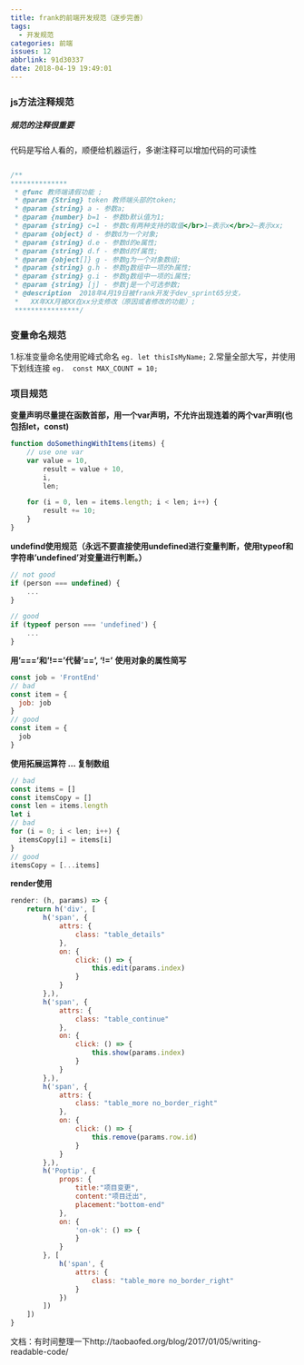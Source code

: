 ```yaml
---
title: frank的前端开发规范（逐步完善）
tags:
  - 开发规范
categories: 前端
issues: 12
abbrlink: 91d30337
date: 2018-04-19 19:49:01
---
```



### js方法注释规范

##### 规范的注释很重要
代码是写给人看的，顺便给机器运行，多谢注释可以增加代码的可读性

```js

/** 
**************
 * @func 教师端请假功能 ;
 * @param {String} token 教师端头部的token;
 * @param {string} a - 参数a;
 * @param {number} b=1 - 参数b默认值为1;
 * @param {string} c=1 - 参数c有两种支持的取值</br>1—表示x</br>2—表示xx;
 * @param {object} d - 参数d为一个对象;
 * @param {string} d.e - 参数d的e属性;
 * @param {string} d.f - 参数d的f属性;
 * @param {object[]} g - 参数g为一个对象数组;
 * @param {string} g.h - 参数g数组中一项的h属性;
 * @param {string} g.i - 参数g数组中一项的i属性;
 * @param {string} [j] - 参数j是一个可选参数;
 * @description  2018年4月19日被frank开发于dev_sprint65分支，
 *   XX年XX月被XX在xx分支修改（原因或者修改的功能）;
 ****************/
```

### 变量命名规范

1.标准变量命名使用驼峰式命名           `eg. let thisIsMyName;` 
2.常量全部大写，并使用下划线连接       `eg.  const MAX_COUNT = 10; `

### 项目规范

**变量声明尽量提在函数首部，用一个var声明，不允许出现连着的两个var声明(也包括let，const)**

```js
function doSomethingWithItems(items) {
    // use one var
    var value = 10,
        result = value + 10,
        i,
        len;

    for (i = 0, len = items.length; i < len; i++) {
        result += 10;
    }
}
```

**undefind使用规范（永远不要直接使用undefined进行变量判断，使用typeof和字符串’undefined’对变量进行判断。）**

```js
// not good
if (person === undefined) {
    ...
}

// good
if (typeof person === 'undefined') {
    ...
}
```
**用’===’和’!==’代替’==’, ‘!=’**
**使用对象的属性简写**
```js
const job = 'FrontEnd'
// bad
const item = {
  job: job
}
// good
const item = {
  job
}
```

**使用拓展运算符 … 复制数组**
```js
// bad
const items = []
const itemsCopy = []
const len = items.length
let i
// bad
for (i = 0; i < len; i++) {
  itemsCopy[i] = items[i]
}
// good
itemsCopy = [...items]
```

**render使用**
```js
render: (h, params) => {
    return h('div', [
        h('span', {
            attrs: {
                class: "table_details"
            },
            on: {
                click: () => {
                    this.edit(params.index)
                }
            }
        },),
        h('span', {
            attrs: {
                class: "table_continue"
            },
            on: {
                click: () => {
                    this.show(params.index)
                }
            }
        },),
        h('span', {
            attrs: {
                class: "table_more no_border_right"
            },
            on: {
                click: () => {
                    this.remove(params.row.id)
                }
            }
        },),
        h('Poptip', {
            props: {
                title:"项目变更",
                content:"项目迁出",
                placement:"bottom-end"
            },
            on: {
                'on-ok': () => {
                }
            }
        }, [
            h('span', {
                attrs: {
                    class: "table_more no_border_right"
                }
            })
        ])
    ])
}     
```

文档：有时间整理一下http://taobaofed.org/blog/2017/01/05/writing-readable-code/
